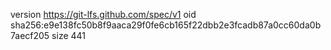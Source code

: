 version https://git-lfs.github.com/spec/v1
oid sha256:e9e138fc50b8f9aaca29f0fe6cb165f22dbb2e3fcadb87a0cc60da0b7aecf205
size 441
